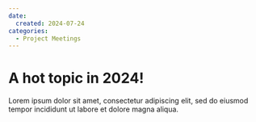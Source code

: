 ```yaml
---
date:
  created: 2024-07-24
categories:
  - Project Meetings
---
```


# A hot topic in 2024!

Lorem ipsum dolor sit amet, consectetur adipiscing elit, sed do eiusmod
tempor incididunt ut labore et dolore magna aliqua.